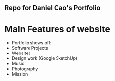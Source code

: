## Repo for Daniel Cao's Portfolio

# Main Features of website

- Portfolio shows off:
- Software Projects
- Websites
- Design work (Google SketchUp)
- Music
- Photography
- Mission
